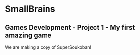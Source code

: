 # SmallBrains
Games Development - Project 1 - My first amazing game
-----
We are making a copy of SuperSoukoban!
